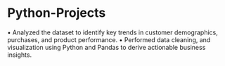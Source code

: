 # Python-Projects
• Analyzed the dataset to identify key trends in customer demographics, purchases, and product performance.
• Performed data cleaning, and visualization using Python and Pandas to derive actionable business insights.
